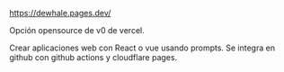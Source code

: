 <https://dewhale.pages.dev/>

Opción opensource de v0 de vercel.

Crear aplicaciones web con React o vue usando prompts.
Se integra en github con github actions y cloudflare pages.
